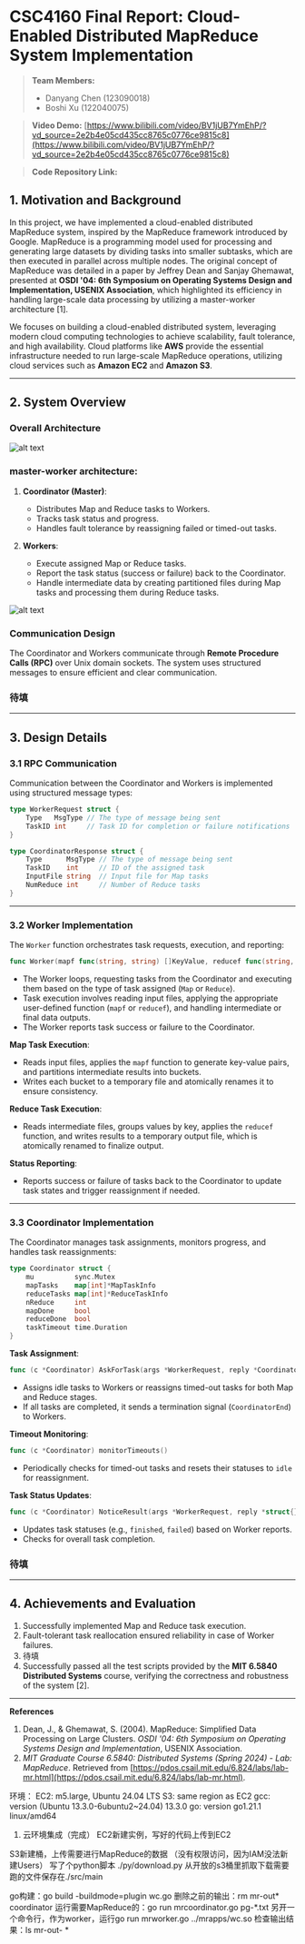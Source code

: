 # CSC4160 Final Report: Cloud-Enabled Distributed MapReduce System Implementation

> **Team Members:**
> - Danyang Chen (123090018)
> - Boshi Xu (122040075)

> **Video Demo:**
> [https://www.bilibili.com/video/BV1jUB7YmEhP/?vd_source=2e2b4e05cd435cc8765c0776ce9815c8](https://www.bilibili.com/video/BV1jUB7YmEhP/?vd_source=2e2b4e05cd435cc8765c0776ce9815c8)

> **Code Repository Link:**
>

## **1. Motivation and Background**

In this project, we have implemented a cloud-enabled distributed MapReduce system, inspired by the MapReduce framework introduced by Google. MapReduce is a programming model used for processing and generating large datasets by dividing tasks into smaller subtasks, which are then executed in parallel across multiple nodes. The original concept of MapReduce was detailed in a paper by Jeffrey Dean and Sanjay Ghemawat, presented at **OSDI '04: 6th Symposium on Operating Systems Design and Implementation, USENIX Association**, which highlighted its efficiency in handling large-scale data processing by utilizing a master-worker architecture [1].

We focuses on building a cloud-enabled distributed system, leveraging modern cloud computing technologies to achieve scalability, fault tolerance, and high availability. Cloud platforms like **AWS** provide the essential infrastructure needed to run large-scale MapReduce operations, utilizing cloud services such as **Amazon EC2** and **Amazon S3**. 


---

## **2. System Overview**

### **Overall Architecture**
![alt text](pictures/architecture.png)

### **master-worker architecture**:
1. **Coordinator (Master)**:
   - Distributes Map and Reduce tasks to Workers.
   - Tracks task status and progress.
   - Handles fault tolerance by reassigning failed or timed-out tasks.

2. **Workers**:
   - Execute assigned Map or Reduce tasks.
   - Report the task status (success or failure) back to the Coordinator.
   - Handle intermediate data by creating partitioned files during Map tasks and processing them during Reduce tasks.

![alt text](<Untitled diagram-2024-12-15-032006.svg>)


### **Communication Design**

The Coordinator and Workers communicate through **Remote Procedure Calls (RPC)** over Unix domain sockets. The system uses structured messages to ensure efficient and clear communication.

### 待填


---

## **3. Design Details**

### **3.1 RPC Communication**

Communication between the Coordinator and Workers is implemented using structured message types:
```go
type WorkerRequest struct {
    Type   MsgType // The type of message being sent
    TaskID int     // Task ID for completion or failure notifications
}

type CoordinatorResponse struct {
    Type      MsgType // The type of message being sent
    TaskID    int     // ID of the assigned task
    InputFile string  // Input file for Map tasks
    NumReduce int     // Number of Reduce tasks
}
```

---

### **3.2 Worker Implementation**

The `Worker` function orchestrates task requests, execution, and reporting:
```go
func Worker(mapf func(string, string) []KeyValue, reducef func(string, []string) string)
```
- The Worker loops, requesting tasks from the Coordinator and executing them based on the type of task assigned (`Map` or `Reduce`).
- Task execution involves reading input files, applying the appropriate user-defined function (`mapf` or `reducef`), and handling intermediate or final data outputs.
- The Worker reports task success or failure to the Coordinator.

**Map Task Execution**:
- Reads input files, applies the `mapf` function to generate key-value pairs, and partitions intermediate results into buckets.
- Writes each bucket to a temporary file and atomically renames it to ensure consistency.

**Reduce Task Execution**:
- Reads intermediate files, groups values by key, applies the `reducef` function, and writes results to a temporary output file, which is atomically renamed to finalize output.

**Status Reporting**:
- Reports success or failure of tasks back to the Coordinator to update task states and trigger reassignment if needed.

---

### **3.3 Coordinator Implementation**

The Coordinator manages task assignments, monitors progress, and handles task reassignments:
```go
type Coordinator struct {
    mu          sync.Mutex
    mapTasks    map[int]*MapTaskInfo
    reduceTasks map[int]*ReduceTaskInfo
    nReduce     int
    mapDone     bool
    reduceDone  bool
    taskTimeout time.Duration
}
```

**Task Assignment**:
```go
func (c *Coordinator) AskForTask(args *WorkerRequest, reply *CoordinatorResponse) error
```
- Assigns idle tasks to Workers or reassigns timed-out tasks for both Map and Reduce stages.
- If all tasks are completed, it sends a termination signal (`CoordinatorEnd`) to Workers.

**Timeout Monitoring**:
```go
func (c *Coordinator) monitorTimeouts()
```
- Periodically checks for timed-out tasks and resets their statuses to `idle` for reassignment.

**Task Status Updates**:
```go
func (c *Coordinator) NoticeResult(args *WorkerRequest, reply *struct{}) error
```
- Updates task statuses (e.g., `finished`, `failed`) based on Worker reports.
- Checks for overall task completion.

### 待填

---

## **4. Achievements and Evaluation**
1. Successfully implemented Map and Reduce task execution.
2. Fault-tolerant task reallocation ensured reliability in case of Worker failures.
3. 待填
4. Successfully passed all the test scripts provided by the **MIT 6.5840 Distributed Systems** course, verifying the correctness and robustness of the system [2].

---

**References**

1. Dean, J., & Ghemawat, S. (2004). MapReduce: Simplified Data Processing on Large Clusters. *OSDI '04: 6th Symposium on Operating Systems Design and Implementation*, USENIX Association.
2. *MIT Graduate Course 6.5840: Distributed Systems (Spring 2024) - Lab: MapReduce*. Retrieved from [https://pdos.csail.mit.edu/6.824/labs/lab-mr.html](https://pdos.csail.mit.edu/6.824/labs/lab-mr.html).



环境：
EC2: m5.large, Ubuntu 24.04 LTS
S3: same region as EC2
gcc: version (Ubuntu 13.3.0-6ubuntu2~24.04) 13.3.0
go: version go1.21.1 linux/amd64


1. 云环境集成（完成）
EC2新建实例，写好的代码上传到EC2

S3新建桶，上传需要进行MapReduce的数据
（没有权限访问，因为IAM没法新建Users）
写了个python脚本 ./py/download.py 从开放的s3桶里抓取下载需要跑的文件保存在./src/main

go构建：go build -buildmode=plugin wc.go
删除之前的输出：rm mr-out*
coordinator 运行需要MapReduce的：go run mrcoordinator.go pg-*.txt
另开一个命令行，作为worker，运行go run mrworker.go ../mrapps/wc.so
检查输出结果：ls mr-out- *









